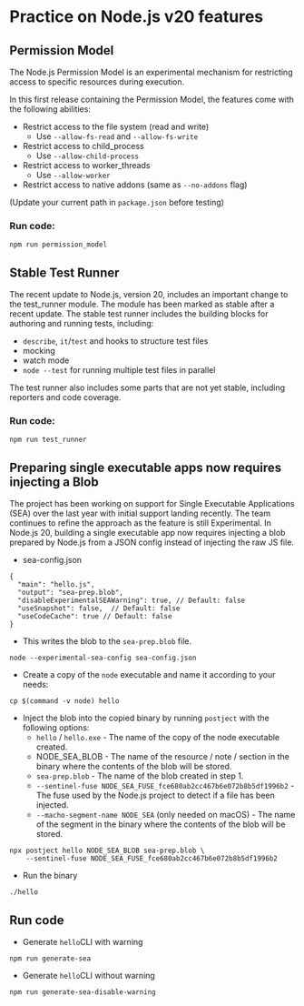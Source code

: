 # Practice on Node.js v20 features

## Permission Model
The Node.js Permission Model is an experimental mechanism for restricting access to specific resources during execution.

In this first release containing the Permission Model, the features come with the following abilities:

- Restrict access to the file system (read and write)
    - Use `--allow-fs-read` and `--allow-fs-write`
- Restrict access to child_process
    - Use `--allow-child-process`
- Restrict access to worker_threads
    - Use `--allow-worker`
- Restrict access to native addons (same as `--no-addons` flag)

(Update your current path in `package.json` before testing)

### Run code:
```
npm run permission_model
```

## Stable Test Runner
The recent update to Node.js, version 20, includes an important change to the test_runner module. The module has been marked as stable after a recent update. The stable test runner includes the building blocks for authoring and running tests, including:

- `describe`, `it`/`test` and hooks to structure test files
- mocking
- watch mode
- `node --test` for running multiple test files in parallel

The test runner also includes some parts that are not yet stable, including reporters and code coverage.

### Run code:
```
npm run test_runner
```

## Preparing single executable apps now requires injecting a Blob
The project has been working on support for Single Executable Applications (SEA) over the last year with initial support landing recently. The team continues to refine the approach as the feature is still Experimental. In Node.js 20, building a single executable app now requires injecting a blob prepared by Node.js from a JSON config instead of injecting the raw JS file.

- sea-config.json
```
{
  "main": "hello.js",
  "output": "sea-prep.blob",
  "disableExperimentalSEAWarning": true, // Default: false
  "useSnapshot": false,  // Default: false
  "useCodeCache": true // Default: false
}
```


- This writes the blob to the `sea-prep.blob` file.
```
node --experimental-sea-config sea-config.json
```

- Create a copy of the `node` executable and name it according to your needs:
```
cp $(command -v node) hello 
```

- Inject the blob into the copied binary by running `postject` with the following options:
    - `hello` / `hello.exe` - The name of the copy of the node executable created.
    - NODE_SEA_BLOB - The name of the resource / note / section in the binary where the contents of the blob will be stored.
    - `sea-prep.blob` - The name of the blob created in step 1.
    - `--sentinel-fuse NODE_SEA_FUSE_fce680ab2cc467b6e072b8b5df1996b2` - The fuse used by the Node.js project to detect if a file has been injected.
    - `--macho-segment-name NODE_SEA` (only needed on macOS) - The name of the segment in the binary where the contents of the blob will be stored.

```
npx postject hello NODE_SEA_BLOB sea-prep.blob \
    --sentinel-fuse NODE_SEA_FUSE_fce680ab2cc467b6e072b8b5df1996b2
```

- Run the binary
```
./hello
```

## Run code
- Generate `hello`CLI with warning
```
npm run generate-sea
```

- Generate `hello`CLI without warning
```
npm run generate-sea-disable-warning
```